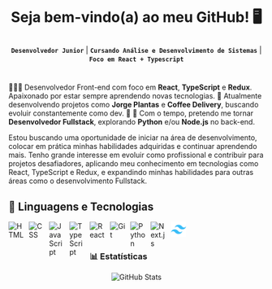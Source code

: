 # <p align="center">Seja bem-vindo(a) ao meu GitHub! 🖥️</p>

<p align="center">
  <strong><code>Desenvolvedor Junior</code></strong> |
  <strong><code>Cursando Análise e Desenvolvimento de Sistemas</code></strong> |
  <strong><code>Foco em React + Typescript</code></strong>
</p>

#

<p>
  🧑🏻‍💻 Desenvolvedor Front-end com foco em <strong>React</strong>, <strong>TypeScript</strong> e <strong>Redux</strong>.  
  Apaixonado por estar sempre aprendendo novas tecnologias. 🚀  
  Atualmente desenvolvendo projetos como <strong>Jorge Plantas</strong> e <strong>Coffee Delivery</strong>,  
  buscando evoluir constantemente como dev. 🌱  
  🔄 Com o tempo, pretendo me tornar <strong>Desenvolvedor Fullstack</strong>, explorando  
  <strong>Python</strong> e/ou <strong>Node.js</strong> no back-end.
</p>
<p>Estou buscando uma oportunidade de iniciar na área de desenvolvimento, colocar em prática minhas habilidades adquiridas e continuar aprendendo mais. Tenho grande interesse em evoluir como profissional e contribuir para projetos desafiadores, aplicando meu conhecimento em tecnologias como React, TypeScript e Redux, e expandindo minhas habilidades para outras áreas como o desenvolvimento Fullstack.</p>

## 🤖 Linguagens e Tecnologias

<img 
    align="left" 
    alt="HTML"
    title="HTML" 
    width="30px" 
    style="padding-right: 10px;" 
    src="https://cdn.jsdelivr.net/gh/devicons/devicon@latest/icons/html5/html5-original.svg" 
/>
<img 
    align="left" 
    alt="CSS" 
    title="CSS"
    width="30px" 
    style="padding-right: 10px;" 
    src="https://cdn.jsdelivr.net/gh/devicons/devicon@latest/icons/css3/css3-original.svg" 
/>
<img 
    align="left" 
    alt="JavaScript" 
    title="JavaScript"
    width="30px" 
    style="padding-right: 10px;" 
    src="https://cdn.jsdelivr.net/gh/devicons/devicon@latest/icons/javascript/javascript-original.svg" 
/>
<img 
    align="left" 
    alt="TypeScript"
    title="TypeScript" 
    width="30px" 
    style="padding-right: 10px;" 
    src="https://cdn.jsdelivr.net/gh/devicons/devicon@latest/icons/typescript/typescript-original.svg" 
/>
<img 
    align="left" 
    alt="React"
    title="React" 
    width="30px" 
    style="padding-right: 10px;" 
    src="https://cdn.jsdelivr.net/gh/devicons/devicon@latest/icons/react/react-original.svg" 
/>
<img 
    align="left" 
    alt="Git" 
    title="Git"
    width="30px" 
    style="padding-right: 10px;" 
    src="https://cdn.jsdelivr.net/gh/devicons/devicon@latest/icons/git/git-original.svg" 
/>
<img 
    align="left" 
    alt="Python" 
    title="Python"
    width="30px" 
    style="padding-right: 10px;" 
    src="https://cdn.jsdelivr.net/gh/devicons/devicon@latest/icons/python/python-original.svg" 
/>
<img 
    align="left" 
    alt="Next.js" 
    title="Next.js"
    width="30px" 
    style="padding-right: 10px;" 
    src="https://cdn.jsdelivr.net/gh/devicons/devicon/icons/nextjs/nextjs-original.svg" 
/>
<img 
  align="left" 
  alt="Tailwind CSS" 
  title="Tailwind CSS"
  width="30px" 
  style="padding-right: 10px;" 
  src="https://github.com/devicons/devicon/blob/master/icons/tailwindcss/tailwindcss-original.svg" 
/>

<br/>
<br/>


### 📊 Estatísticas
<p align="center">
  <img alt="GitHub Stats" height="200" src="https://github-readme-stats.vercel.app/api/top-langs/?username=zacsampaio&theme=tokyonight&layout=compact&custom_title=Tecnologias&langs_count=9" />
</p>
